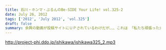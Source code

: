```yaml
---
title: 石川・ホンマ・ぶるんのBe-SIDE Your Life! vol.325-2
date: July 26, 2012
tags: ['2012', 'July 2012', 'vol.325']
draft: false
summary: 余興の動画が投稿サイトにＵＰされているわけだが、、、これは 「私たち頑張った力作あるから見て！見て！」ということで世界公開 しているわけであり・・・その影には、数々の失敗作があるに違いないわけであり・・・ＮＡＭＡＥ
---
```


http://project-phi.ddo.jp/ishikawa/ishikawa325_2.mp3